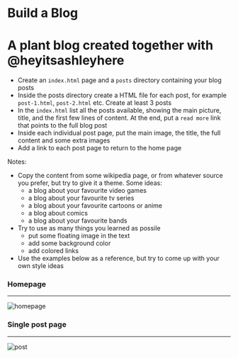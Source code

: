 # Build a Blog

# A plant blog created together with @heyitsashleyhere


- Create an `index.html` page and a `posts` directory containing your blog posts
- Inside the posts directory create a HTML file for each post, for example `post-1.html`, `post-2.html` etc. Create at least 3 posts
- In the `index.html` list all the posts available, showing the main picture, title, and the first few lines of content. At the end, put a `read more` link that points to the full blog post
- Inside each individual post page, put the main image, the title, the full content and some extra images
- Add a link to each post page to return to the home page

Notes:

- Copy the content from some wikipedia page, or from whatever source you prefer, but try to give it a theme. Some ideas:
  - a blog about your favourite video games
  - a blog about your favourite tv series
  - a blog about your favourite cartoons or anime
  - a blog about comics
  - a blog about your favourite bands
- Try to use as many things you learned as possile
  - put some floating image in the text
  - add some background color
  - add colored links
- Use the examples below as a reference, but try to come up with your own style ideas

### Homepage

---

![homepage](homepage.png)

### Single post page

---

![post](post.png)
